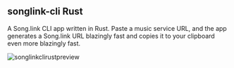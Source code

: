 ## songlink-cli Rust

A Song.link CLI app written in Rust. Paste a music service URL, and the app generates a Song.link URL blazingly fast and copies it to your clipboard even more blazingly fast.

![songlinkclirustpreview](https://user-images.githubusercontent.com/47460844/188312299-f93aee2c-1593-49f4-a4dd-30cc2cab6690.png)
